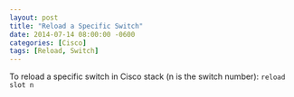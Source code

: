 ```yaml
---
layout: post
title: "Reload a Specific Switch"
date: 2014-07-14 08:00:00 -0600
categories: [Cisco]
tags: [Reload, Switch]
---
```


To reload a specific switch in Cisco stack (n is the switch number):
`reload slot n`
